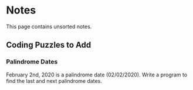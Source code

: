 # Notes

This page contains unsorted notes.

## Coding Puzzles to Add

### Palindrome Dates

February 2nd, 2020 is a palindrome date (02/02/2020). Write a program to find the last and next palindrome dates.
